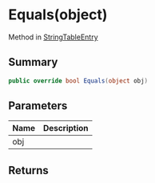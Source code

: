# Equals(object)

Method in [StringTableEntry](/api/csharp/yarn.unity.stringtableentry.md)

## Summary



```csharp
public override bool Equals(object obj)
```

## Parameters

|Name|Description|
|:---|:---|
|obj||

## Returns



